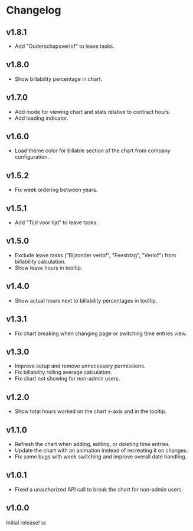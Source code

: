 # Changelog

## v1.8.1

- Add "Ouderschapsverlof" to leave tasks.

## v1.8.0

- Show billability percentage in chart.

## v1.7.0

- Add mode for viewing chart and stats relative to contract hours.
- Add loading indicator.

## v1.6.0

- Load theme color for billable section of the chart from company configuration.

## v1.5.2

- Fix week ordering between years.

## v1.5.1

- Add "Tijd voor tijd" to leave tasks.

## v1.5.0

- Exclude leave tasks ("Bijzonder verlof", "Feestdag", "Verlof") from billability calculation.
- Show leave hours in tooltip.

## v1.4.0

- Show actual hours next to billability percentages in tooltip.

## v1.3.1

- Fix chart breaking when changing page or switching time entries view.

## v1.3.0

- Improve setup and remove unnecessary permissions.
- Fix billability rolling average calculation.
- Fix chart not showing for non-admin users.

## v1.2.0

- Show total hours worked on the chart x-axis and in the tooltip.

## v1.1.0

- Refresh the chart when adding, editing, or deleting time entries.
- Update the chart with an animation instead of recreating it on changes.
- Fix some bugs with week switching and improve overall date handling.

## v1.0.1

- Fixed a unauthorized API call to break the chart for non-admin users.

## v1.0.0

Initial release! 📊
